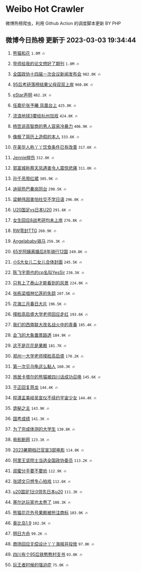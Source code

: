 # Weibo Hot Crawler 



微博热榜爬虫，利用 Github Action 的调度脚本更新 BY PHP 


## 微博今日热榜 更新于 2023-03-03 19:34:44 
1. [熊猫和花](https://s.weibo.com/weibo?q=%23%E7%86%8A%E7%8C%AB%E5%92%8C%E8%8A%B1%23&t=31&band_rank=1&Refer=top) `1.0M 🔥` 

1. [导师给我的论文想好了期刊](https://s.weibo.com/weibo?q=%23%E5%AF%BC%E5%B8%88%E7%BB%99%E6%88%91%E7%9A%84%E8%AE%BA%E6%96%87%E6%83%B3%E5%A5%BD%E4%BA%86%E6%9C%9F%E5%88%8A%23&t=31&band_rank=2&Refer=top) `1.0M 🔥` 

1. [全国政协十四届一次会议新闻发布会](https://s.weibo.com/weibo?q=%23%E5%85%A8%E5%9B%BD%E6%94%BF%E5%8D%8F%E5%8D%81%E5%9B%9B%E5%B1%8A%E4%B8%80%E6%AC%A1%E4%BC%9A%E8%AE%AE%E6%96%B0%E9%97%BB%E5%8F%91%E5%B8%83%E4%BC%9A%23&t=31&band_rank=3&Refer=top) `982.0K 🔥` 

1. [95后考研落榜结果父母双双上岸](https://s.weibo.com/weibo?q=%2395%E5%90%8E%E8%80%83%E7%A0%94%E8%90%BD%E6%A6%9C%E7%BB%93%E6%9E%9C%E7%88%B6%E6%AF%8D%E5%8F%8C%E5%8F%8C%E4%B8%8A%E5%B2%B8%23&t=31&band_rank=4&Refer=top) `960.8K 🔥` 

1. [eStar声明](https://s.weibo.com/weibo?q=%23eStar%E5%A3%B0%E6%98%8E%23&t=31&band_rank=5&Refer=top) `482.1K 🔥` 

1. [任嘉伦张予曦 凤凰台上](https://s.weibo.com/weibo?q=%E4%BB%BB%E5%98%89%E4%BC%A6%E5%BC%A0%E4%BA%88%E6%9B%A6%20%E5%87%A4%E5%87%B0%E5%8F%B0%E4%B8%8A&t=31&band_rank=6&Refer=top) `425.0K 🔥` 

1. [流浪地球3要给杭州加戏](https://s.weibo.com/weibo?q=%23%E6%B5%81%E6%B5%AA%E5%9C%B0%E7%90%833%E8%A6%81%E7%BB%99%E6%9D%AD%E5%B7%9E%E5%8A%A0%E6%88%8F%23&t=31&band_rank=7&Refer=top) `424.8K 🔥` 

1. [杨笠说高智商的男人容易冷暴力](https://s.weibo.com/weibo?q=%23%E6%9D%A8%E7%AC%A0%E8%AF%B4%E9%AB%98%E6%99%BA%E5%95%86%E7%9A%84%E7%94%B7%E4%BA%BA%E5%AE%B9%E6%98%93%E5%86%B7%E6%9A%B4%E5%8A%9B%23&t=31&band_rank=8&Refer=top) `406.9K 🔥` 

1. [像极了简历上造假的本人](https://s.weibo.com/weibo?q=%23%E5%83%8F%E6%9E%81%E4%BA%86%E7%AE%80%E5%8E%86%E4%B8%8A%E9%80%A0%E5%81%87%E7%9A%84%E6%9C%AC%E4%BA%BA%23&t=31&band_rank=9&Refer=top) `333.6K 🔥` 

1. [在美华人称丫丫饮食条件已有改善](https://s.weibo.com/weibo?q=%23%E5%9C%A8%E7%BE%8E%E5%8D%8E%E4%BA%BA%E7%A7%B0%E4%B8%AB%E4%B8%AB%E9%A5%AE%E9%A3%9F%E6%9D%A1%E4%BB%B6%E5%B7%B2%E6%9C%89%E6%94%B9%E5%96%84%23&t=31&band_rank=10&Refer=top) `317.6K 🔥` 

1. [Jennie摔伤](https://s.weibo.com/weibo?q=%23Jennie%E6%91%94%E4%BC%A4%23&t=31&band_rank=11&Refer=top) `312.8K 🔥` 

1. [郭富城称蔡天凤遇害令人震惊悲痛](https://s.weibo.com/weibo?q=%23%E9%83%AD%E5%AF%8C%E5%9F%8E%E7%A7%B0%E8%94%A1%E5%A4%A9%E5%87%A4%E9%81%87%E5%AE%B3%E4%BB%A4%E4%BA%BA%E9%9C%87%E6%83%8A%E6%82%B2%E7%97%9B%23&t=31&band_rank=12&Refer=top) `311.0K 🔥` 

1. [孙千吊带红裙](https://s.weibo.com/weibo?q=%23%E5%AD%99%E5%8D%83%E5%90%8A%E5%B8%A6%E7%BA%A2%E8%A3%99%23&t=31&band_rank=13&Refer=top) `305.9K 🔥` 

1. [迪丽热巴秦岚同台](https://s.weibo.com/weibo?q=%23%E8%BF%AA%E4%B8%BD%E7%83%AD%E5%B7%B4%E7%A7%A6%E5%B2%9A%E5%90%8C%E5%8F%B0%23&t=31&band_rank=14&Refer=top) `298.5K 🔥` 

1. [梁朝伟因害怕社交不学日语](https://s.weibo.com/weibo?q=%23%E6%A2%81%E6%9C%9D%E4%BC%9F%E5%9B%A0%E5%AE%B3%E6%80%95%E7%A4%BE%E4%BA%A4%E4%B8%8D%E5%AD%A6%E6%97%A5%E8%AF%AD%23&t=31&band_rank=15&Refer=top) `296.0K 🔥` 

1. [U20国足vs日本U20](https://s.weibo.com/weibo?q=%23U20%E5%9B%BD%E8%B6%B3vs%E6%97%A5%E6%9C%ACU20%23&t=31&band_rank=16&Refer=top) `291.6K 🔥` 

1. [女生回应8战考研均未上岸](https://s.weibo.com/weibo?q=%23%E5%A5%B3%E7%94%9F%E5%9B%9E%E5%BA%948%E6%88%98%E8%80%83%E7%A0%94%E5%9D%87%E6%9C%AA%E4%B8%8A%E5%B2%B8%23&t=31&band_rank=17&Refer=top) `276.8K 🔥` 

1. [RW零封TTG](https://s.weibo.com/weibo?q=%23RW%E9%9B%B6%E5%B0%81TTG%23&t=31&band_rank=18&Refer=top) `260.9K 🔥` 

1. [Angelababy骑马](https://s.weibo.com/weibo?q=%23Angelababy%E9%AA%91%E9%A9%AC%23&t=31&band_rank=19&Refer=top) `256.3K 🔥` 

1. [65岁阿姨离婚后8年骑行12国](https://s.weibo.com/weibo?q=%2365%E5%B2%81%E9%98%BF%E5%A7%A8%E7%A6%BB%E5%A9%9A%E5%90%8E8%E5%B9%B4%E9%AA%91%E8%A1%8C12%E5%9B%BD%23&t=31&band_rank=20&Refer=top) `249.8K 🔥` 

1. [小S大女儿二女儿合体封面](https://s.weibo.com/weibo?q=%23%E5%B0%8FS%E5%A4%A7%E5%A5%B3%E5%84%BF%E4%BA%8C%E5%A5%B3%E5%84%BF%E5%90%88%E4%BD%93%E5%B0%81%E9%9D%A2%23&t=31&band_rank=21&Refer=top) `245.5K 🔥` 

1. [陈飞宇周也的cp名叫YesSir](https://s.weibo.com/weibo?q=%23%E9%99%88%E9%A3%9E%E5%AE%87%E5%91%A8%E4%B9%9F%E7%9A%84cp%E5%90%8D%E5%8F%ABYesSir%23&t=31&band_rank=22&Refer=top) `236.5K 🔥` 

1. [只有上了泰山才能看到的风景](https://s.weibo.com/weibo?q=%23%E5%8F%AA%E6%9C%89%E4%B8%8A%E4%BA%86%E6%B3%B0%E5%B1%B1%E6%89%8D%E8%83%BD%E7%9C%8B%E5%88%B0%E7%9A%84%E9%A3%8E%E6%99%AF%23&t=31&band_rank=23&Refer=top) `224.0K 🔥` 

1. [张栋梁唱林忆莲的失踪](https://s.weibo.com/weibo?q=%23%E5%BC%A0%E6%A0%8B%E6%A2%81%E5%94%B1%E6%9E%97%E5%BF%86%E8%8E%B2%E7%9A%84%E5%A4%B1%E8%B8%AA%23&t=31&band_rank=24&Refer=top) `207.5K 🔥` 

1. [花海三月春日大片](https://s.weibo.com/weibo?q=%23%E8%8A%B1%E6%B5%B7%E4%B8%89%E6%9C%88%E6%98%A5%E6%97%A5%E5%A4%A7%E7%89%87%23&t=31&band_rank=25&Refer=top) `196.5K 🔥` 

1. [撞脸高启盛大学老师回应走红](https://s.weibo.com/weibo?q=%23%E6%92%9E%E8%84%B8%E9%AB%98%E5%90%AF%E7%9B%9B%E5%A4%A7%E5%AD%A6%E8%80%81%E5%B8%88%E5%9B%9E%E5%BA%94%E8%B5%B0%E7%BA%A2%23&t=31&band_rank=26&Refer=top) `193.6K 🔥` 

1. [我们的西南联大改名战火中的青春](https://s.weibo.com/weibo?q=%23%E6%88%91%E4%BB%AC%E7%9A%84%E8%A5%BF%E5%8D%97%E8%81%94%E5%A4%A7%E6%94%B9%E5%90%8D%E6%88%98%E7%81%AB%E4%B8%AD%E7%9A%84%E9%9D%92%E6%98%A5%23&t=31&band_rank=27&Refer=top) `185.4K 🔥` 

1. [会飞的大象置景路透](https://s.weibo.com/weibo?q=%23%E4%BC%9A%E9%A3%9E%E7%9A%84%E5%A4%A7%E8%B1%A1%E7%BD%AE%E6%99%AF%E8%B7%AF%E9%80%8F%23&t=31&band_rank=28&Refer=top) `184.9K 🔥` 

1. [这不是花花是果赖](https://s.weibo.com/weibo?q=%23%E8%BF%99%E4%B8%8D%E6%98%AF%E8%8A%B1%E8%8A%B1%E6%98%AF%E6%9E%9C%E8%B5%96%23&t=31&band_rank=29&Refer=top) `181.7K 🔥` 

1. [郑州一大学老师撞脸高启盛](https://s.weibo.com/weibo?q=%23%E9%83%91%E5%B7%9E%E4%B8%80%E5%A4%A7%E5%AD%A6%E8%80%81%E5%B8%88%E6%92%9E%E8%84%B8%E9%AB%98%E5%90%AF%E7%9B%9B%23&t=31&band_rank=30&Refer=top) `170.2K 🔥` 

1. [第一次见乌龟这么黏人](https://s.weibo.com/weibo?q=%23%E7%AC%AC%E4%B8%80%E6%AC%A1%E8%A7%81%E4%B9%8C%E9%BE%9F%E8%BF%99%E4%B9%88%E9%BB%8F%E4%BA%BA%23&t=31&band_rank=31&Refer=top) `160.3K 🔥` 

1. [旅居卡塔尔的熊猫被四川话成功召唤](https://s.weibo.com/weibo?q=%23%E6%97%85%E5%B1%85%E5%8D%A1%E5%A1%94%E5%B0%94%E7%9A%84%E7%86%8A%E7%8C%AB%E8%A2%AB%E5%9B%9B%E5%B7%9D%E8%AF%9D%E6%88%90%E5%8A%9F%E5%8F%AC%E5%94%A4%23&t=31&band_rank=32&Refer=top) `145.6K 🔥` 

1. [于正回复蒋龙](https://s.weibo.com/weibo?q=%23%E4%BA%8E%E6%AD%A3%E5%9B%9E%E5%A4%8D%E8%92%8B%E9%BE%99%23&t=31&band_rank=33&Refer=top) `144.4K 🔥` 

1. [程潇孟美岐吴宣仪不续约宇宙少女](https://s.weibo.com/weibo?q=%23%E7%A8%8B%E6%BD%87%E5%AD%9F%E7%BE%8E%E5%B2%90%E5%90%B4%E5%AE%A3%E4%BB%AA%E4%B8%8D%E7%BB%AD%E7%BA%A6%E5%AE%87%E5%AE%99%E5%B0%91%E5%A5%B3%23&t=31&band_rank=34&Refer=top) `144.4K 🔥` 

1. [诡秘之主](https://s.weibo.com/weibo?q=%23%E8%AF%A1%E7%A7%98%E4%B9%8B%E4%B8%BB%23&t=31&band_rank=35&Refer=top) `143.9K 🔥` 

1. [国考成绩](https://s.weibo.com/weibo?q=%23%E5%9B%BD%E8%80%83%E6%88%90%E7%BB%A9%23&t=31&band_rank=36&Refer=top) `141.3K 🔥` 

1. [为了完成体测的大学生](https://s.weibo.com/weibo?q=%23%E4%B8%BA%E4%BA%86%E5%AE%8C%E6%88%90%E4%BD%93%E6%B5%8B%E7%9A%84%E5%A4%A7%E5%AD%A6%E7%94%9F%23&t=31&band_rank=37&Refer=top) `130.8K 🔥` 

1. [电影断网](https://s.weibo.com/weibo?q=%E7%94%B5%E5%BD%B1%E6%96%AD%E7%BD%91&t=31&band_rank=38&Refer=top) `123.1K 🔥` 

1. [2023暑期档已官宣3部电影](https://s.weibo.com/weibo?q=%232023%E6%9A%91%E6%9C%9F%E6%A1%A3%E5%B7%B2%E5%AE%98%E5%AE%A33%E9%83%A8%E7%94%B5%E5%BD%B1%23&t=31&band_rank=39&Refer=top) `114.0K 🔥` 

1. [阿里王坚院士当选全国政协委员](https://s.weibo.com/weibo?q=%23%E9%98%BF%E9%87%8C%E7%8E%8B%E5%9D%9A%E9%99%A2%E5%A3%AB%E5%BD%93%E9%80%89%E5%85%A8%E5%9B%BD%E6%94%BF%E5%8D%8F%E5%A7%94%E5%91%98%23&t=31&band_rank=40&Refer=top) `113.2K 🔥` 

1. [闺蜜分手要不要劝](https://s.weibo.com/weibo?q=%23%E9%97%BA%E8%9C%9C%E5%88%86%E6%89%8B%E8%A6%81%E4%B8%8D%E8%A6%81%E5%8A%9D%23&t=31&band_rank=41&Refer=top) `112.9K 🔥` 

1. [张颂文只想专心拍戏](https://s.weibo.com/weibo?q=%23%E5%BC%A0%E9%A2%82%E6%96%87%E5%8F%AA%E6%83%B3%E4%B8%93%E5%BF%83%E6%8B%8D%E6%88%8F%23&t=31&band_rank=42&Refer=top) `112.6K 🔥` 

1. [u20国足1比0领先日本u20](https://s.weibo.com/weibo?q=%23u20%E5%9B%BD%E8%B6%B31%E6%AF%940%E9%A2%86%E5%85%88%E6%97%A5%E6%9C%ACu20%23&t=31&band_rank=43&Refer=top) `111.3K 🔥` 

1. [塞尔达玩家也太卷了](https://s.weibo.com/weibo?q=%23%E5%A1%9E%E5%B0%94%E8%BE%BE%E7%8E%A9%E5%AE%B6%E4%B9%9F%E5%A4%AA%E5%8D%B7%E4%BA%86%23&t=31&band_rank=44&Refer=top) `108.3K 🔥` 

1. [熊猫花花外号果赖被抢注商标](https://s.weibo.com/weibo?q=%23%E7%86%8A%E7%8C%AB%E8%8A%B1%E8%8A%B1%E5%A4%96%E5%8F%B7%E6%9E%9C%E8%B5%96%E8%A2%AB%E6%8A%A2%E6%B3%A8%E5%95%86%E6%A0%87%23&t=31&band_rank=45&Refer=top) `103.9K 🔥` 

1. [奥比岛1.9](https://s.weibo.com/weibo?q=%23%E5%A5%A5%E6%AF%94%E5%B2%9B1.9%23&t=31&band_rank=46&Refer=top) `102.5K 🔥` 

1. [明日方舟](https://s.weibo.com/weibo?q=%23%E6%98%8E%E6%97%A5%E6%96%B9%E8%88%9F%23&t=31&band_rank=47&Refer=top) `99.2K 🔥` 

1. [商场回应无偿设计丫丫海报并投放](https://s.weibo.com/weibo?q=%23%E5%95%86%E5%9C%BA%E5%9B%9E%E5%BA%94%E6%97%A0%E5%81%BF%E8%AE%BE%E8%AE%A1%E4%B8%AB%E4%B8%AB%E6%B5%B7%E6%8A%A5%E5%B9%B6%E6%8A%95%E6%94%BE%23&t=31&band_rank=48&Refer=top) `97.0K 🔥` 

1. [四川有个95后铁憨憨村支书](https://s.weibo.com/weibo?q=%23%E5%9B%9B%E5%B7%9D%E6%9C%89%E4%B8%AA95%E5%90%8E%E9%93%81%E6%86%A8%E6%86%A8%E6%9D%91%E6%94%AF%E4%B9%A6%23&t=31&band_rank=49&Refer=top) `93.0K 🔥` 

1. [玩王者时候的强迫症](https://s.weibo.com/weibo?q=%23%E7%8E%A9%E7%8E%8B%E8%80%85%E6%97%B6%E5%80%99%E7%9A%84%E5%BC%BA%E8%BF%AB%E7%97%87%23&t=31&band_rank=50&Refer=top) `75.0K 🔥` 

